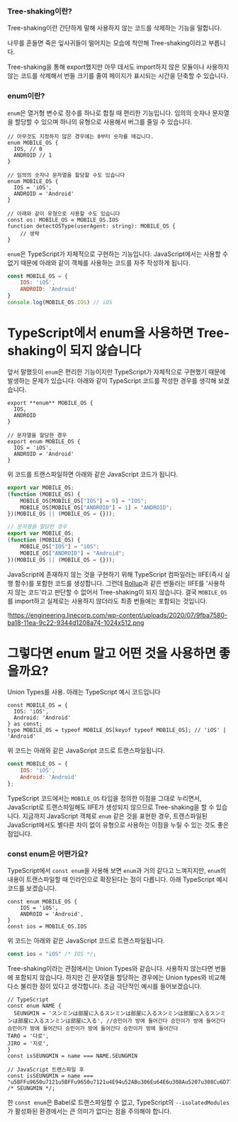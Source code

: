### **Tree-shaking이란?**

Tree-shaking이란 간단하게 말해 사용하지 않는 코드를 삭제하는 기능을 말합니다. 

나무를 흔들면 죽은 잎사귀들이 떨어지는 모습에 착안해 Tree-shaking이라고 부릅니다. 

Tree-shaking을 통해 export했지만 아무 데서도 import하지 않은 모듈이나 사용하지 않는 코드를 삭제해서 번들 크기를 줄여 페이지가 표시되는 시간을 단축할 수 있습니다.

### **enum이란?**

`enum`은 열거형 변수로 정수를 하나로 합칠 때 편리한 기능입니다. 임의의 숫자나 문자열을 할당할 수 있으며 하나의 유형으로 사용해서 버그를 줄일 수 있습니다.

```tsx
// 아무것도 지정하지 않은 경우에는 0부터 숫자를 매깁니다.
enum MOBILE_OS {
  IOS, // 0
  ANDROID // 1
}

// 임의의 숫자나 문자열을 할당할 수도 있습니다
enum MOBILE_OS {
  IOS = 'iOS',
  ANDROID = 'Android'
}

// 아래와 같이 유형으로 사용할 수도 있습니다
const os: MOBILE_OS = MOBILE_OS.IOS
function detectOSType(userAgent: string): MOBILE_OS {
    // 생략
}
```

`enum`은 TypeScript가 자체적으로 구현하는 기능입니다. JavaScript에서는 사용할 수 없기 때문에 아래와 같이 객체를 사용하는 코드를 자주 작성하게 됩니다.

```jsx
const MOBILE_OS = {
    IOS: 'iOS',
    ANDROID: 'Android'
}
console.log(MOBILE_OS.IOS) // iOS
```

# **TypeScript에서 enum을 사용하면 Tree-shaking이 되지 않습니다**

앞서 말했듯이 `enum`은 편리한 기능이지만 TypeScript가 자체적으로 구현했기 때문에 발생하는 문제가 있습니다. 아래와 같이 TypeScript 코드를 작성한 경우를 생각해 보겠습니다.

```tsx
export **enum** MOBILE_OS {
  IOS,
  ANDROID
}

// 문자열을 할당한 경우
export enum MOBILE_OS {
  IOS = 'iOS',
  ANDROID = 'Android'
}
```

위 코드를 트랜스파일하면 아래와 같은 JavaScript 코드가 됩니다.

```jsx
export var MOBILE_OS;
(function (MOBILE_OS) {
    MOBILE_OS[MOBILE_OS["IOS"] = 0] = "IOS";
    MOBILE_OS[MOBILE_OS["ANDROID"] = 1] = "ANDROID";
})(MOBILE_OS || (MOBILE_OS = {}));

// 문자열을 할당한 경우
export var MOBILE_OS;
(function (MOBILE_OS) {
    MOBILE_OS["IOS"] = "iOS";
    MOBILE_OS["ANDROID"] = "Android";
})(MOBILE_OS || (MOBILE_OS = {}));

```

JavaScript에 존재하지 않는 것을 구현하기 위해 TypeScript 컴파일러는 IIFE(즉시 실행 함수)를 포함한 코드를 생성합니다. 그런데 [Rollup](https://rollupjs.org/guide/en/)과 같은 번들러는 IIFE를 '사용하지 않는 코드'라고 판단할 수 없어서 Tree-shaking이 되지 않습니다. 결국 `MOBILE_OS`를 import하고 실제로는 사용하지 않더라도 최종 번들에는 포함되는 것입니다.

!https://engineering.linecorp.com/wp-content/uploads/2020/07/9fba7580-ba18-11ea-9c22-9344d1208a74-1024x512.png

# **그렇다면 enum 말고 어떤 것을 사용하면 좋을까요?**

Union Types를 사용. 아래는 TypeScript 예시 코드입니다

```tsx
const MOBILE_OS = {
  IOS: 'iOS',
  Android: 'Android'
} as const;
type MOBILE_OS = typeof MOBILE_OS[keyof typeof MOBILE_OS]; // 'iOS' | 'Android'
```

위 코드는 아래와 같은 JavaScript 코드로 트랜스파일됩니다.

```jsx
const MOBILE_OS = {
    IOS: 'iOS',
    Android: 'Android'
};
```

TypeScript 코드에서는 `MOBILE_OS` 타입을 정의한 이점을 그대로 누리면서, JavaScript로 트랜스파일해도 IIFE가 생성되지 않으므로 Tree-shaking을 할 수 있습니다. 지금까지 JavaScript 객체로 `enum` 같은 것을 표현한 경우, 트랜스파일된 JavaScript에서도 별다른 차이 없이 유형으로 사용하는 이점을 누릴 수 있는 것도 좋은 점입니다.

### **const enum은 어떤가요?**

TypeScript에서 `const enum`을 사용해 보면 `enum`과 거의 같다고 느껴지지만, `enum`의 내용이 트랜스파일할 때 인라인으로 확장된다는 점이 다릅니다. 아래 TypeScript 예시 코드를 보겠습니다.

```tsx
const enum MOBILE_OS {
    IOS = 'iOS',
    ANDROID = 'Android',
}
const ios = MOBILE_OS.IOS
```

위 코드는 아래와 같은 JavaScript 코드로 트랜스파일됩니다.

```jsx
const ios = "iOS" /* IOS */;
```

Tree-shaking이라는 관점에서는 Union Types와 같습니다. 사용하지 않는다면 번들에 포함되지 않습니다. 하지만 긴 문자열을 할당하는 경우에는 Union types와 비교해 다소 불리한 점이 있다고 생각합니다. 조금 극단적인 예시를 들어보겠습니다.

```tsx
// TypeScript
const enum NAME {
  SEUNGMIN = 'スンミンは部屋に入るスンミンは部屋に入るスンミンは部屋に入るスンミンは部屋に入るスンミンは部屋に入る', //승민이가 방에 들어간다 승민이가 방에 들어간다 승민이가 방에 들어간다 승민이가 방에 들어간다 승민이가 방에 들어간다 
TARO = '다로',
JIRO = '지로',
}
const isSEUNGMIN = name === NAME.SEUNGMIN

// JavaScript 트랜스파일 후
const isSEUNGMIN = name === "u5BFFu9650u7121u5BFFu9650u7121u4E94u52ABu306Eu64E6u308Au5207u308Cu6D77u7802u5229u6C34u9B5Au306Eu2026" /* SEUNGMIN */;
```

한 `const enum`은 Babel로 트랜스파일할 수 없고, TypeScript의 `--isolatedModules`가 활성화된 환경에서는 큰 의미가 없다는 점을 주의해야 합니다.